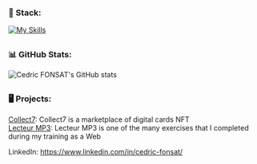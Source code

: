 ### 🚀  Stack: 
[![My Skills](https://skillicons.dev/icons?i=stackoverflow,gcp,azure,react,tailwind,supabase,vercel,vscode,vite,symfony,github,electron&perline=3)](https://skillicons.dev)
##
### 📊 GitHub Stats:
![Cedric FONSAT's GitHub stats](https://github-readme-stats.vercel.app/api?username=cedricfonsat&show_icons=true&theme=radical&title_color=blue)
##
### 🖥️  Projects:
<!-- Proudly created with GPRM ( https://gprm.itsvg.in ) -->
[Collect7](https://github.com/CedricFonsat/col7_front): Collect7 is a marketplace of digital cards NFT <br/>
[Lecteur MP3](https://github.com/CedricFonsat/LecteurMP3): Lecteur MP3 is one of the many exercises that I completed during my training as a Web <br/>


LinkedIn: https://www.linkedin.com/in/cedric-fonsat/





